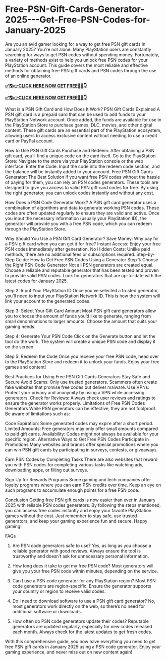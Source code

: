 # Free-PSN-Gift-Cards-Generator-2025---Get-Free-PSN-Codes-for-January-2025
Are you an avid gamer looking for a way to get free PSN gift cards in January 2025? You're not alone. Many PlayStation users are constantly searching for ways to get PSN codes without spending money. Fortunately, a variety of methods exist to help you unlock free PSN codes for your PlayStation account. This guide covers the most reliable and effective methods for obtaining free PSN gift cards and PSN codes through the use of an online generator.

**[✅🌎👉CLICK HERE NOW GET FREE📌✅👇​​](https://groupzone.xyz/psn/)**

**[✅🌎👉CLICK HERE NOW GET FREE📌✅👇​​](https://groupzone.xyz/psn/)**

What is a PSN Gift Card and How Does It Work?
PSN Gift Cards Explained
A PSN gift card is a prepaid card that can be used to add funds to your PlayStation Network account. Once added, the funds are available for use in the PlayStation Store to purchase games, DLC, movies, and other digital content. These gift cards are an essential part of the PlayStation ecosystem, allowing users to access exclusive content without needing to use a credit card or PayPal account.

How to Use PSN Gift Cards
Purchase and Redeem: After obtaining a PSN gift card, you’ll find a unique code on the card itself.
Go to the PlayStation Store: Navigate to the store via your PlayStation console or the web interface.
Enter the Code: Input the code into the redeem code section, and the balance will be instantly added to your account.
Free PSN Gift Cards Generator: The Best Solution
If you want free PSN codes without the hassle of paying for them, you can rely on PSN codes generators. These tools are designed to give you access to valid PSN gift card codes for free. By using the right generator, you can unlock codes instantly and without any cost.

How Does a PSN Code Generator Work?
A PSN gift card generator uses a combination of algorithms and data to generate working PSN codes. These codes are often updated regularly to ensure they are valid and active. Once you input the necessary information (usually your PlayStation ID), the generator will provide you with a free PSN code, which you can redeem through the PlayStation Store.

Why Should You Use a PSN Gift Card Generator?
Save Money: Why pay for a PSN gift card when you can get it for free?
Instant Access: Enjoy your free PSN codes immediately after generation.
No Hidden Costs: Unlike paid methods, there are no additional fees or subscriptions required.
Step-by-Step Guide: How to Get Free PSN Codes Using a Generator
Step 1: Choose the Right PSN Code Generator
Not all PSN generators are created equal. Choose a reliable and reputable generator that has been tested and proven to provide valid PSN codes. Look for generators that are up-to-date with the latest codes for January 2025.

Step 2: Input Your PlayStation ID
Once you’ve selected a trusted generator, you’ll need to input your PlayStation Network ID. This is how the system will link your account to the generated codes.

Step 3: Select Your Gift Card Amount
Most PSN gift card generators allow you to choose the amount of funds you’d like to generate, ranging from small denominations to larger amounts. Choose the amount that suits your gaming needs.

Step 4: Generate Your PSN Code
Click on the Generate button and let the tool do the work. The system will create a unique PSN code and display it on the screen.

Step 5: Redeem the Code
Once you receive your free PSN code, head over to the PlayStation Store and redeem it to unlock your funds. Enjoy your free games and content!

Best Practices for Using Free PSN Gift Cards Generators
Stay Safe and Secure
Avoid Scams: Only use trusted generators. Scammers often create fake websites that promise free codes but deliver malware.
Use VPNs: Protect your privacy and anonymity by using a VPN while accessing generators.
Check for Reviews: Always check user reviews and ratings to ensure the generator works properly.
Limitations of Free PSN Codes Generators
While PSN generators can be effective, they are not foolproof. Be aware of limitations such as:

Code Expiration: Some generated codes may expire after a short period.
Limited Amounts: Free generators may only offer small amounts compared to paid gift cards.
Availability: Codes might not always be available for your specific region.
Alternative Ways to Get Free PSN Codes
Participate in Promotions
Many websites and brands offer special promotions where you can win PSN gift cards by participating in surveys, contests, or giveaways.

Earn PSN Codes by Completing Tasks
There are also websites that reward you with PSN codes for completing various tasks like watching ads, downloading apps, or filling out surveys.

Sign Up for Rewards Programs
Some gaming and tech companies offer loyalty programs where you can earn PSN credits over time. Keep an eye on such programs to accumulate enough points for a free PSN code.

Conclusion
Getting free PSN gift cards is now easier than ever in January 2025 with reliable PSN codes generators. By following the steps mentioned, you can access free codes instantly and enjoy your favorite PlayStation games without the cost. Just remember to stay safe, use trusted generators, and keep your gaming experience fun and secure. Happy gaming!

FAQs
1. Are PSN code generators safe to use? Yes, as long as you choose a reliable generator with good reviews. Always ensure the tool is trustworthy and doesn’t ask for unnecessary personal information.

2. How long does it take to get my free PSN code? Most generators will give you your free PSN code within minutes, depending on the service.

3. Can I use a PSN code generator for any PlayStation region? Most PSN code generators are region-specific. Ensure the generator supports your country or region to receive valid codes.

4. Do I need to download software to use a PSN gift card generator? No, most generators work directly on the web, so there’s no need for additional software or downloads.

5. How often do PSN code generators update their codes? Reputable generators are updated regularly, especially for new codes released each month. Always check for the latest updates to get fresh codes.

With this comprehensive guide, you now have everything you need to get free PSN gift cards in January 2025 using a PSN code generator. Enjoy your gaming experience, and never miss out on new content again!




